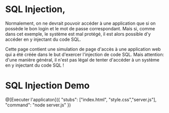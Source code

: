 # SQL Injection,

Normalement, on ne devrait pouvoir accéder à une application que si on possède le bon login et le mot de passe correspondant. 
Mais si, comme dans cet exemple, le système est mal protégé, il est alors possible d'y accéder en y injectant du code SQL.

Cette page contient une simulation de page d'accès à une application web qui a été créée dans le but d'exercer l'injection de code SQL. Mais attention: d'une manière général, il n'est pas légal de tenter d'accéder à un système en y injectant du code SQL !


# SQL Injection Demo

@[Executer l'applicaton]({ "stubs": ["index.html", "style.css","server.js"], "command": "node server.js" })

